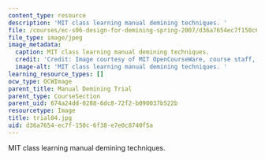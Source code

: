 ```yaml
---
content_type: resource
description: 'MIT class learning manual demining techniques. '
file: /courses/ec-s06-design-for-demining-spring-2007/d36a7654ec7f150c6f38e7e0c8740f5a_trial04.jpg
file_type: image/jpeg
image_metadata:
  caption: MIT class learning manual demining techniques.
  credit: 'Credit: Image courtesy of MIT OpenCourseWare, course staff, and students.'
  image-alt: 'MIT class learning manual demining techniques. '
learning_resource_types: []
ocw_type: OCWImage
parent_title: Manual Demining Trial
parent_type: CourseSection
parent_uid: 674a24dd-0288-6dc8-72f2-b090037b522b
resourcetype: Image
title: trial04.jpg
uid: d36a7654-ec7f-150c-6f38-e7e0c8740f5a
---
```

MIT class learning manual demining techniques. 

